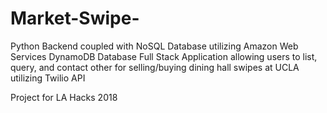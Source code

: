 # Market-Swipe-

Python Backend coupled with NoSQL Database utilizing Amazon Web Services DynamoDB Database
Full Stack Application allowing users to list, query, and contact other for selling/buying dining hall swipes at UCLA utilizing Twilio API

Project for LA Hacks 2018

